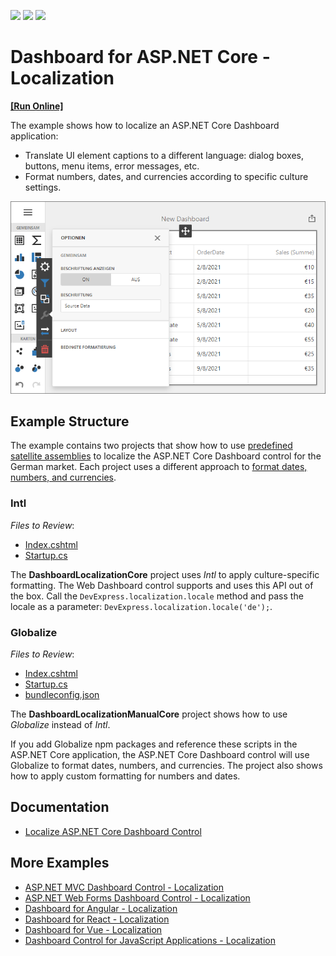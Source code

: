 <!-- default badges list -->
![](https://img.shields.io/endpoint?url=https://codecentral.devexpress.com/api/v1/VersionRange/336051273/22.2.2%2B)
[![](https://img.shields.io/badge/Open_in_DevExpress_Support_Center-FF7200?style=flat-square&logo=DevExpress&logoColor=white)](https://supportcenter.devexpress.com/ticket/details/T971035)
[![](https://img.shields.io/badge/📖_How_to_use_DevExpress_Examples-e9f6fc?style=flat-square)](https://docs.devexpress.com/GeneralInformation/403183)
<!-- default badges end -->
# Dashboard for ASP.NET Core - Localization
<!-- run online -->
**[[Run Online]](https://codecentral.devexpress.com/336051273/)**
<!-- run online end -->

The example shows how to localize an ASP.NET Core Dashboard application:

- Translate UI element captions to a different language: dialog boxes, buttons, menu items, error messages, etc.
- Format numbers, dates, and currencies according to specific culture settings.

![](img/web-dashboard-localization-de.png)

## Example Structure

The example contains two projects that show how to use [predefined satellite assemblies](https://docs.devexpress.com/Dashboard/402535/web-dashboard/aspnet-core-dashboard-control/localization#add-predefined-satellite-assemblies) to localize the ASP.NET Core Dashboard control for the German market. Each project uses a different approach to [format dates, numbers, and currencies](https://docs.devexpress.com/Dashboard/402535#localize-dates-numbers-and-currencies).

### Intl

*Files to Review*:

* [Index.cshtml](./CS/DashboardLocalizationCore/Views/Home/Index.cshtml)
* [Startup.cs](./CS/DashboardLocalizationCore/Startup.cs)
<!-- default file list end -->


The **DashboardLocalizationCore** project uses _Intl_ to apply culture-specific formatting. The Web Dashboard control supports and uses this API out of the box. Call the `DevExpress.localization.locale` method and pass the locale as a parameter: `DevExpress.localization.locale('de');`.


### Globalize

*Files to Review*:

* [Index.cshtml](./CS/DashboardLocalizationManualCore/Views/Home/Index.cshtml)
* [Startup.cs](./CS/DashboardLocalizationManualCore/Startup.cs)
* [bundleconfig.json](./CS/DashboardLocalizationManualCore/bundleconfig.json)
<!-- default file list end -->

The **DashboardLocalizationManualCore** project shows how to use _Globalize_ instead of _Intl_.

If you add Globalize npm packages and reference these scripts in the ASP.NET Core application, the ASP.NET Core Dashboard control will use Globalize﻿ to format dates, numbers, and currencies. The project also shows how to apply custom formatting for numbers and dates.


## Documentation

- [Localize ASP.NET Core Dashboard Control](https://docs.devexpress.com/Dashboard/402535/web-dashboard/aspnet-core-dashboard-control/localization)

## More Examples

- [ASP.NET MVC Dashboard Control - Localization](https://github.com/DevExpress-Examples/asp-net-mvc-dashboard-localization)
- [ASP.NET Web Forms Dashboard Control - Localization](https://github.com/DevExpress-Examples/asp-net-web-forms-dashboard-localization)
- [Dashboard for Angular - Localization](https://github.com/DevExpress-Examples/angular-dashboard-localization)
- [Dashboard for React - Localization](https://github.com/DevExpress-Examples/react-dashboard-localization)
- [Dashboard for Vue - Localization](https://github.com/DevExpress-Examples/vue-dashboard-localization)
- [Dashboard Control for JavaScript Applications - Localization](https://github.com/DevExpress-Examples/javascript-dashboard-localization)
